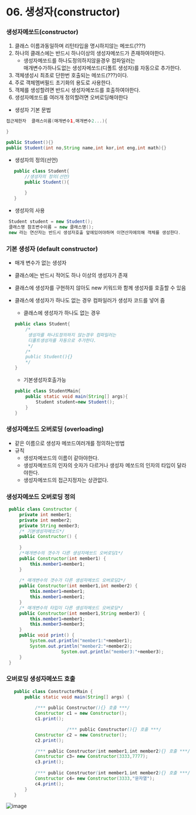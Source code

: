 # 06. 생성자(constructor)

### 생성자메쏘드(constructor) 
 1. 클래스 이름과동일하며 리턴타입을 명시하지않는 메쏘드(???)
 2. 하나의 클래스에는 반드시 하나이상의 생성자메쏘드가 존재하여야한다.
    - 생성자메쏘드를 하나도정의하지않을경우 컴파일러는 <br>
      매개변수가하나도없는 생성자메쏘드(디폴트 생성자)를 자동으로 추가한다.    
 4. 객체생성시 최초로 단한번 호출되는 메쏘드(???)이다.
 5. 주로 객체멤버필드 초기화의 용도로 사용한다.
 6. 객체를 생성할려면 반드시 생성자메쏘드를 호출하여야한다.
 7. 생성자메쏘드를 여러개 정의할려면 오버로딩해야한다

- 생성자 기본 문법

```java
접근제한자  클래스이름(매개변수1,매개변수2...){

}

public Student(){}
public Student(int no,String name,int kor,int eng,int math){}
```
- 생성자의 정의(선언)
 ```java
	public class Student{
		//생성자의 정의(선언)
		public Student(){
		
		}
	}
 ```		 	
  - 생성자의 사용
    
   ```java
	Student student = new Student(); 
	클래스명 참조변수이름 = new 클래스명();
	new 라는 연산자는 반드시 생성자호출 앞에있어야하며 이연산자에의해 객체를 생성한다.
   ```

### 기본 생성자 (default constructor)
- 매개 변수가 없는 생성자
- 클래스에는 반드시 적어도 하나 이상의 생성자가 존재
- 클래스에 생성자를 구현하지 않아도 new 키워드와 함께 생성자를 호출할 수 있음
- 클래스에 생성자가 하나도 없는 경우 컴파일러가 생성자 코드를 넣어 줌
  
    - 클래스에 생성자가 하나도 없는 경우
    ```java
	public class Student{
		/*
		 생성자를 하나도정의하지 않는경우 컴파일러는 
		 디폴트생성자를 자동으로 추가한다.
		 */
		/*
		public Student(){}
		*/
	}
    ```
    - 기본생성자호출가능	
    ```java
	public class StudentMain{
		public static void main(String[] args){
			Student student=new Student();
		}
	}
    ```
    
### 생성자메쏘드 오버로딩 (overloading)
  - 같은 이름으로 생성자 메쏘드여러개를 정의하는방법
  - 규칙
     + 생성자메쏘드의 이름이 같아야한다.
     + 생성자메쏘드의 인자의 숫자가 다르거나 생성자 메쏘드의 인자의 타입이 달라야한다.
     + 생성자메쏘드의 접근지정자는 상관없다.

 ### 생성자메쏘드 오버로딩 정의 
   
   ```java
	public class Constructor {
		private int member1;
		private int member2;
		private String member3;
		/* 기본생성자메쏘드*/
		public Constructor() {
		
		}
		/*매개변수의 갯수가 다른 생성자메쏘드 오버로딩1*/
		public Constructor(int member1) {
			this.member1=member1;
		}
		
		/* 매개변수의 갯수가 다른 생성자메쏘드 오버로딩2*/
		public Constructor(int member1,int member2) {
			this.member1=member1;
			this.member1=member1;
		}
		/* 매개변수의 타입이 다른 생성자메쏘드 오버로딩*/
		public Constructor(int member1,String member3) {
			this.member1=member1;
			this.member3=member3;
		}
		public void print() {
			System.out.println("member1:"+member1);
			System.out.println("member2:"+member2);
                        System.out.println("member3:"+member3);
		}
	}
   ```
 ###  오버로딩 생성자메쏘드 호출
 ```java
	public class ConstructorMain {
		public static void main(String[] args) {
		
			/*** public Constructor(){} 호출 ***/
			Constructor c1 = new Constructor();
			c1.print();

                        /*** public Constructor(){} 호출 ***/
			Constructor c2 = new Constructor();
			c2.print();

			/*** public Constructor(int member1,int member2){} 호출 ***/
			Constructor c3= new Constructor(3333,7777);
			c3.print();
			
			/*** public Constructor(int member1,int member2){} 호출 ***/
			Constructor c4= new Constructor(3333,"문자열");
			c4.print();
		}
	}
 ```
 
![image](https://github.com/2023-12-JAVA-DEVELOPER-149/01.JAVA_FUNDMENTAL/assets/75401545/fed494cb-389d-4221-a532-72a46f2c56d3)
